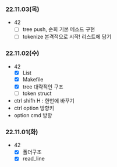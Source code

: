 ### 22.11.03(목)
- 42
	- [ ] tree push, 순회 기본 메소드 구현
	- [ ] tokenize 본격적으로 시작! 리스트에 담기

### 22.11.02(수)
- 42
	- [X] List
	- [X] Makefile
	- [X] tree 대략적인 구조
	- [ ] token struct

- ctrl shifh H : 한번에 바꾸기
- ctrl option 방향키
- option cmd 방향

### 22.11.01(화)
- 42
	- [X] 폴더구조
	- [X] read_line
